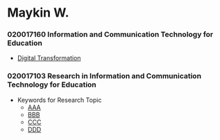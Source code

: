 ﻿# Maykin W.

### 020017160 **Information and Communication Technology for Education**
* [Digital Transformation](DigitalTransformation)

### 020017103 **Research in Information and Communication Technology for Education**
* Keywords for Research Topic
	* [AAA](SATModel/AAA)
	* [BBB](SATModel/BBB)
	* [CCC](SATModel/CCC)
	* [DDD](SATModel/DDD)